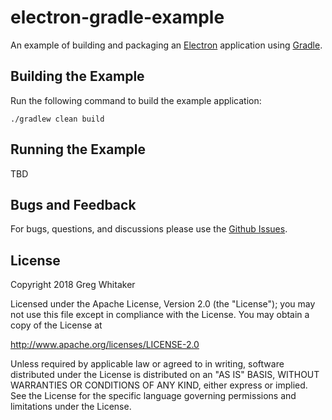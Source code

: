 # electron-gradle-example

An example of building and packaging an [Electron](https://electronjs.org/) application using [Gradle](https://www.gradle.org).

## Building the Example
Run the following command to build the example application:

    ./gradlew clean build

## Running the Example
TBD

## Bugs and Feedback
For bugs, questions, and discussions please use the [Github Issues](https://github.com/gregwhitaker/electron-gradle-example/issues).

## License
Copyright 2018 Greg Whitaker

Licensed under the Apache License, Version 2.0 (the "License");
you may not use this file except in compliance with the License.
You may obtain a copy of the License at

   http://www.apache.org/licenses/LICENSE-2.0

Unless required by applicable law or agreed to in writing, software
distributed under the License is distributed on an "AS IS" BASIS,
WITHOUT WARRANTIES OR CONDITIONS OF ANY KIND, either express or implied.
See the License for the specific language governing permissions and
limitations under the License.
